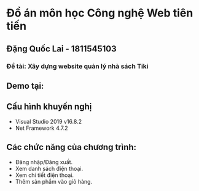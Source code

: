 # Đồ án môn học Công nghệ Web tiên tiến
## Đặng Quốc Lai - 1811545103

### Đề tài: <b>Xây dựng website quản lý nhà sách Tiki</b>

## Demo tại: 

## Cấu hình khuyến nghị
- Visual Studio 2019 v16.8.2
- Net Framework 4.7.2

## Các chức năng của chương trình:
- Đăng nhập/Đăng xuất.
- Xem danh sách điện thoại.
- Xem chi tiết điện thoại.
- Thêm sản phẩm vào giỏ hàng.
